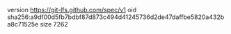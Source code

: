 version https://git-lfs.github.com/spec/v1
oid sha256:a9df00d5fb7bdbf87d873c494d41245736d2de47daffbe5820a432ba8c71525e
size 7262
